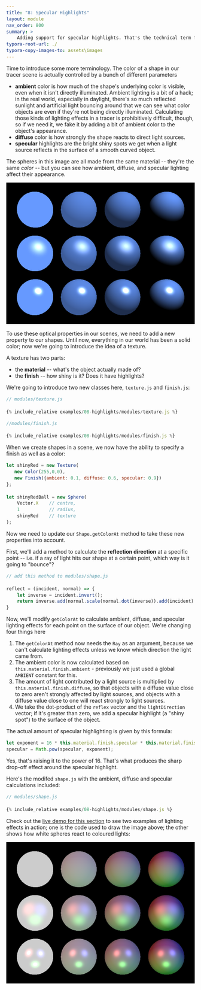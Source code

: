 ```yaml
---
title: "8: Specular Highlights"
layout: module
nav_order: 800
summary: >
    Adding support for specular highlights. That's the technical term for "shiny spots".
typora-root-url: ./
typora-copy-images-to: assets\images
---
```


Time to introduce some more terminology. The color of a shape in our tracer scene is actually controlled by a bunch of different parameters

* **ambient** color is how much of the shape's underlying color is visible, even when it isn't directly illuminated. Ambient lighting is a bit of a hack; in the real world, especially in daylight, there's so much reflected sunlight and artificial light bouncing around that we can see what color objects are even if they're not being directly illuminated. Calculating those kinds of lighting effects in a tracer is prohibitively difficult, though, so if we need it, we fake it by adding a bit of ambient color to the object's appearance.
* **diffuse** color is how strongly the shape reacts to direct light sources.
* **specular** highlights are the bright shiny spots we get when a light source reflects in the surface of a smooth curved object.

The spheres in this image are all made from the same material -- they're the same *color* -- but you can see how ambient, diffuse, and specular lighting affect their appearance.

![Image showing examples of ambient, diffuse, and specular lighting](assets/images/image-20220320111620031.png)

To use these optical properties in our scenes, we need to add a new property to our shapes. Until now, everything in our world has been a solid color; now we're going to introduce the idea of a texture.

A texture has two parts:

* the **material** -- what's the object actually made of? 
* the **finish** -- how shiny is it? Does it have highlights?

We're going to introduce two new classes here, `texture.js` and `finish.js`:

```javascript
// modules/texture.js

{% include_relative examples/08-highlights/modules/texture.js %}
```

```javascript
//modules/finish.js

{% include_relative examples/08-highlights/modules/finish.js %}
```

When we create shapes in a scene, we now have the ability to specify a finish as well as a color:

```javascript
let shinyRed = new Texture(
   new Color(255,0,0),
   new Finish({ambient: 0.1, diffuse: 0.6, specular: 0.9})
};

let shinyRedBall = new Sphere(
	Vector.X 	// centre,
	1 			// radius,
	shinyRed 	// texture
);
```

Now we need to update our `Shape.getColorAt` method to take these new properties into account.

First, we'll add a method to calculate the **reflection direction** at a specific point -- i.e. if a ray of light hits our shape at a certain point, which way is it going to "bounce"?

 ```javascript
 // add this method to modules/shape.js
 
 reflect = (incident, normal) => {
     let inverse = incident.invert();
     return inverse.add(normal.scale(normal.dot(inverse)).add(incident).scale(2));
 }
 ```

Now, we'll modify `getColorAt` to calculate ambient, diffuse, and specular lighting effects for each point on the surface of our object. We're changing four things here

1. The `getColorAt` method now needs the `Ray` as an argument, because we can't calculate lighting effects unless we know which direction the light came from.
2. The ambient color is now calculated based on `this.material.finish.ambient` - previously we just used a global `AMBIENT` constant for this.
3. The amount of light contributed by a light source is multiplied by `this.material.finish.diffuse`, so that objects with a diffuse value close to zero aren't strongly affected by light sources, and objects with a diffuse value close to one will react strongly to light sources.
4. We take the dot-product of the `reflex` vector and the `lightDirection` vector; if it's greater than zero, we add a specular highlight (a "shiny spot") to the surface of the object. 

The actual amount of specular highlighting is given by this formula:

```javascript
let exponent = 16 * this.material.finish.specular * this.material.finish.specular;
specular = Math.pow(specular, exponent);
```

Yes, that's raising it to the power of 16. That's what produces the sharp drop-off effect around the specular highlight.

Here's the modifed `shape.js` with the ambient, diffuse and specular calculations included:

```javascript
// modules/shape.js

{% include_relative examples/08-highlights/modules/shape.js %}
```

Check out the [live demo for this section](examples/08-highlights/index.html) to see two examples of lighting effects in action; one is the code used to draw the image above; the other shows how white spheres react to coloured lights:

![image-20220320113806912](assets/images/image-20220320113806912.png)

